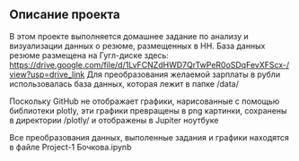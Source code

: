 ## Описание проекта

В этом проекте выполняется домашнее задание по анализу и визуализации данных o резюме, размещенных в HH.
База данных резюме размещена на Гугл-диске здесь: https://drive.google.com/file/d/1LvFCNZdHWD7QrTwPeR0oSDqFevXFScx-/view?usp=drive_link
Для преобразования желаемой зарплаты в рубли использовалась база данных, которая лежит в папке /data/

Поскольку GitHub не отображает графики, нарисованные с помощью библиотеки plotly, эти графики превращены в png картинки, сохранены в директории /plotly/ и отображены в Jupiter ноутбуке

Все преобразования данных, выполенные задания и графики находятся в файле Project-1 Бочкова.ipynb
